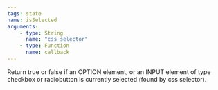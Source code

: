 ```yaml
---
tags: state
name: isSelected
arguments:
    - type: String
      name: "css selector"
    - type: Function
      name: callback
---
```


Return true or false if an OPTION element, or an INPUT element of type checkbox
or radiobutton is currently selected (found by css selector).